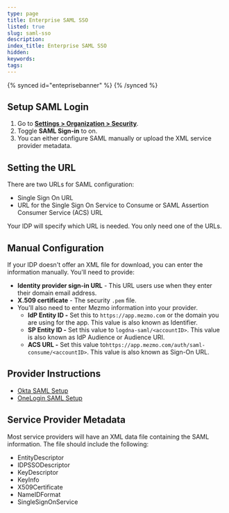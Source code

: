 ```yaml
---
type: page
title: Enterprise SAML SSO
listed: true
slug: saml-sso
description: 
index_title: Enterprise SAML SSO
hidden: 
keywords: 
tags: 
---
```


{% synced id="enteprisebanner" %}
{% /synced %}

## Setup SAML Login

1. Go to [**Settings &gt; Organization &gt; Security**](https://app.Mezmo.com/manage/team-settings).
2. Toggle **SAML Sign-in** to on.
3. You can either configure SAML manually or upload the XML service provider metadata.

## Setting the URL

There are two URLs for SAML configuration:

- Single Sign On URL
- URL for the Single Sign On Service to Consume or SAML Assertion Consumer Service (ACS) URL

Your IDP will specify which URL is needed. You only need one of the URLs.

## Manual Configuration

If your IDP doesn't offer an XML file for download, you can enter the information manually. You'll need to provide:

- **Identity provider sign-in URL** - This URL users use when they enter their domain email address.
- **X.509 certificate** - The security `.pem` file.
- You'll also need to enter Mezmo information into your provider. 
    - **IdP Entity ID -** Set this to `https://app.mezmo.com` or the domain you are using for the app. This value is also known as Identifier.
    - **SP Entity ID -** Set this value to `logdna-saml/<accountID>`. This value is also known as IdP Audience or Audience URI.
    - **ACS URL -** Set this value to`https://app.mezmo.com/auth/saml-consume/<accountID>`. This value is also known as Sign-On URL.

## Provider Instructions

- [Okta SAML Setup](/docs/okta-saml-setup)
- [OneLogin SAML Setup](/docs/onelogin-saml-setup)

## Service Provider Metadata

Most service providers will have an XML data file containing the SAML information. The file should include the following:

- EntityDescriptor
- IDPSSODescriptor
- KeyDescriptor
- KeyInfo
- X509Certificate
- NameIDFormat
- SingleSignOnService